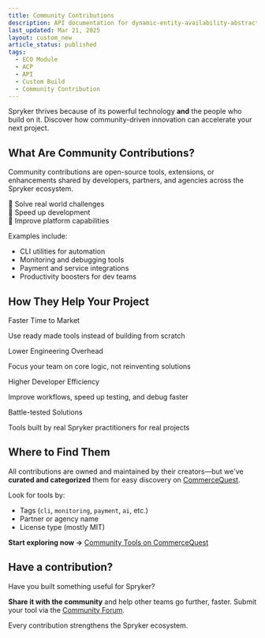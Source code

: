 ```yaml
---
title: Community Contributions
description: API documentation for dynamic-entity-availability-abstracts.
last_updated: Mar 21, 2025
layout: custom_new
article_status: published
tags: 
  - ECO Module
  - ACP
  - API
  - Custom Build
  - Community Contribution
---
```



Spryker thrives because of its powerful technology **and** the people who build on it. Discover how community-driven innovation can accelerate your next project.


## What Are Community Contributions?

Community contributions are open-source tools, extensions, or enhancements shared by developers, partners, and agencies across the Spryker ecosystem.

🔹 Solve real world challenges  
🔹 Speed up development  
🔹 Improve platform capabilities  

Examples include:
- CLI utilities for automation
- Monitoring and debugging tools
- Payment and service integrations
- Productivity boosters for dev teams


## How They Help Your Project

<div class="grid_container">
  <div class="content_card">
    <div class="content_column">
      <div class="content_icon">
      </div>
    </div>
    <div class="content_column">
      <p class="content_title">Faster Time to Market</p>
      <p class="content_text">Use ready made tools instead of building from scratch</p>
    </div>
  </div>
  <div class="content_card">
    <div class="content_column">
      <div class="content_icon">
      </div>
    </div>
    <div class="content_column">
      <p class="content_title">Lower Engineering Overhead</p>
      <p class="content_text">Focus your team on core logic, not reinventing solutions</p>
    </div>
  </div>
  <div class="content_card">
    <div class="content_column">
      <div class="content_icon">
      </div>
    </div>
    <div class="content_column">
      <p class="content_title">Higher Developer Efficiency</p>
      <p class="content_text">Improve workflows, speed up testing, and debug faster</p>
    </div>
  </div>
  <div class="content_card">
    <div class="content_column">
      <div class="content_icon">
      </div>
    </div>
    <div class="content_column">
      <p class="content_title">Battle-tested Solutions</p>
      <p class="content_text">Tools built by real Spryker practitioners for real projects</p>
    </div>
  </div>
</div>


## Where to Find Them

All contributions are owned and maintained by their creators—but we've **curated and categorized** them for easy discovery on [CommerceQuest](https://commercequest.space/community-tools/).

Look for tools by:
- Tags (`cli`, `monitoring`, `payment`, `ai`, etc.)
- Partner or agency name
- License type (mostly MIT)

**Start exploring now →** [Community Tools on CommerceQuest](https://commercequest.space/community-tools/)


## Have a contribution?

Have you built something useful for Spryker?

**Share it with the community** and help other teams go further, faster. Submit your tool via the [Community Forum](https://commercequest.space/).

Every contribution strengthens the Spryker ecosystem.
